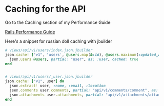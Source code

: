 # Caching for the API

Go to the Caching section of my Performance Guide

[Rails Performance Guide](https://github.com/stevenjcumming/rails-performance-guide#caching)

Here's a snippet for russian doll caching with jbuilder

```ruby
# views/api/v1/users/index.json.jbuilder
json.cache! ["v1", 'users', @users.map(&:id), @users.maximum(:updated_at).to_i] do
  json.users @users, partial: "user", as: :user, cached: true
end


# views/api/v1/users/_user.json.jbuilder
json.cache! ["v1", user] do
  json.extract! user, :name, :email, :location
  json.comments user.comments, partial: "api/v1/comments/comment", as: :comment, cached: true
  json.attachments user.attachments, partial: "api/v1/attachments/attachment", as: :attachment, cached: true
end
```
